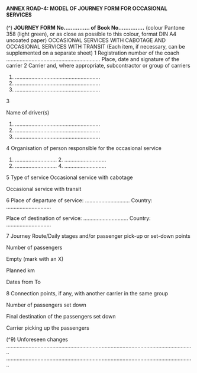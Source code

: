#### ANNEX ROAD-4: MODEL OF JOURNEY FORM FOR OCCASIONAL SERVICES

(^)
**JOURNEY FORM No............... of Book No...............**
(colour Pantone 358 (light green), or as close as possible to this colour, format DIN A4 uncoated paper)
OCCASIONAL SERVICES WITH CABOTAGE AND OCCASIONAL SERVICES WITH TRANSIT
(Each item, if necessary, can be supplemented on a separate sheet)
1
Registration number of the coach
...............................................................
Place, date and signature of the carrier
2
Carrier and, where appropriate, subcontractor
or group of carriers

1. .........................................................
2. .........................................................
3. .........................................................

3

 
Name of driver(s)
 
1. .........................................................
2. .........................................................
3. .........................................................

4 Organisation of person responsible for the
occasional service

1. ............................ 2. ............................
3. ............................ 4. ............................

5 Type of service Occasional service with cabotage

 
Occasional service with transit
 
6 Place of departure of service: .............................. Country: ..............................

 
Place of destination of service: .............................. Country: ..............................
 
7 Journey Route/Daily stages and/or passenger
pick-up or set-down points

 
Number of
passengers
 
 
Empty
(mark with
an X)
 
 
Planned km
 
 
Dates from To
 
8 Connection points, if any, with another
carrier in the same group

 
Number of
passengers set
down
 
 
Final destination of the
passengers set down
 
 
Carrier picking up the
passengers
 

(^9) Unforeseen changes
..............................................................................................................................
..............................................................................................................................

